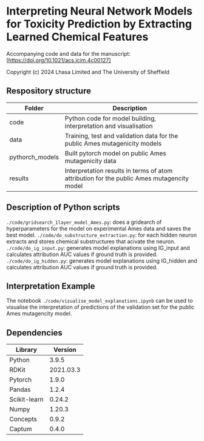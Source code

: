 # Interpreting Neural Network Models for Toxicity Prediction by Extracting Learned Chemical Features

Accompanying code and data for the manuscript: [https://doi.org/10.1021/acs.jcim.4c00127]

Copyright (c) 2024 Lhasa Limited and The University of Sheffield

## Respository structure

| Folder            | Description |
| -----------       | ----------- |
| code              | Python code for model building, interpretation and visualisation|
| data              | Training, test and validation data for the public Ames mutagenicity models|
| pythorch_models   | Built pytorch model on public Ames mutagenicity data |
| results           | Interpretation results in terms of atom attribution for the public Ames mutagencity model |

## Description of Python scripts
`./code/gridsearch_1layer_model_Ames.py`: does a gridearch of hyperparameters for the model on experimental Ames data and saves the best model.
`./code/do_substructure_extraction.py`: for each hidden neuron extracts and stores chemical substructures that acivate the neuron.
`./code/do_ig_input.py`: generates model explanations using IG_input and calculates attribution AUC values if ground truth is provided.
`./code/do_ig_hidden.py`: generates model explanations using IG_hidden and calculates attribution AUC values if ground truth is provided.

## Interpretation Example

The notebook `./code/visualise_model_explanations.ipynb` can be used to visualise the interpretation of predictions
of the validation set for the public Ames mutagencity model. 

## Dependencies

| Library           | Version       |
| -----------       | -----------   |
| Python            | 3.9.5         |
| RDKit             | 2021.03.3     |
| Pytorch           | 1.9.0         |
| Pandas            | 1.2.4         |
| Scikit-learn      | 0.24.2        |
| Numpy             | 1.20.3        |
| Concepts          | 0.9.2         |
| Captum            | 0.4.0         |
